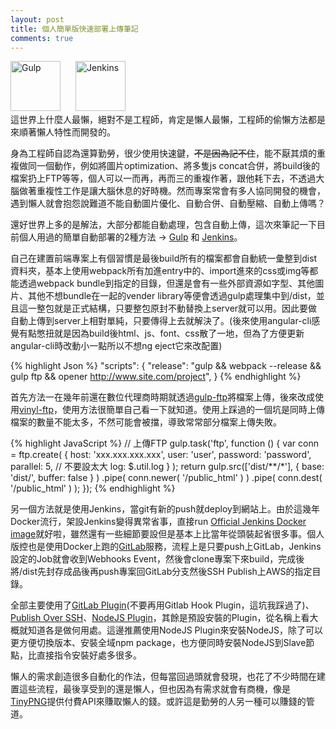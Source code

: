 ```yaml
---
layout: post
title: 個人簡單版快速部署上傳筆記
comments: true
---
```



<img src="https://raw.githubusercontent.com/gulpjs/artwork/master/gulp-2x.png" alt="Gulp" height="80" style="margin-right: 20px;">
<img src="https://wiki.eclipse.org/images/d/d8/Jenkins_logo.png" alt="Jenkins" height="80">
<br>
這世界上什麼人最懶，絕對不是工程師，肯定是懶人最懶，工程師的偷懶方法都是來順著懶人特性而開發的。

身為工程師自認為還算勤勞，很少使用快速鍵，~~不是因為記不住~~，能不厭其煩的重複做同一個動作，例如將圖片optimization、將多隻js concat合併，將build後的檔案扔上FTP等等，個人可以一而再，再而三的重複作著，跟他耗下去，不透過大腦做著重複性工作是讓大腦休息的好時機。然而專案常會有多人協同開發的機會，遇到懶人就會抱怨說難道不能自動圖片優化、自動合併、自動壓縮、自動上傳嗎？

還好世界上多的是解法，大部分都能自動處理，包含自動上傳，這次來筆記一下目前個人用過的簡單自動部署的2種方法 -> <a href="http://gulpjs.com/" target="_blank">Gulp</a> 和 <a href="https://jenkins.io/" target="_blank">Jenkins</a>。

自己在建置前端專案上有個習慣是最後build所有的檔案都會自動統一彙整到dist資料夾，基本上使用webpack所有加進entry中的、import進來的css或img等都能透過webpack bundle到指定的目錄，但還是會有一些外部資源如字型、其他圖片、其他不想bundle在一起的vender library等便會透過gulp處理集中到/dist，並且這一整包就是正式結構，只要整包原封不動替換上server就可以用。因此要做自動上傳到server上相對單純，只要傳得上去就解決了。(後來使用angular-cli感覺有點憋扭就是因為build後html、js、font、css散了一地，但為了方便更新angular-cli時改動小一點所以不想ng eject它來改配置)

{% highlight Json %}
  "scripts": {
    "release": "gulp && webpack --release && gulp ftp && opener http://www.site.com/project",
  }
{% endhighlight %}

首先方法一在幾年前還在數位代理商時期就透過<a href="https://github.com/sindresorhus/gulp-ftp" target="_blank">gulp-ftp</a>將檔案上傳，後來改成使用<a href="https://github.com/morris/vinyl-ftp" target="_blank">vinyl-ftp</a>，使用方法很簡單自己看一下就知道。使用上踩過的一個坑是同時上傳檔案的數量不能太多，不然可能會被擋，導致常常部分檔案上傳失敗。

{% highlight JavaScript %}
// 上傳FTP
gulp.task('ftp', function () {
  var conn = ftp.create( {
    host:     'xxx.xxx.xxx.xxx',
    user:     'user',
    password: 'password',
    parallel: 5,  // 不要設太大
    log:      $.util.log
  } );
  return gulp.src(['dist/**/*'], { base: 'dist/', buffer: false } )
    .pipe( conn.newer( '/public_html' ) )
    .pipe( conn.dest( '/public_html' ) );
});
{% endhighlight %}

另一個方法就是使用Jenkins，當git有新的push就deploy到網站上。由於這幾年Docker流行，架設Jenkins變得異常省事，直接run <a href="https://hub.docker.com/_/jenkins/" target="_blank">Official Jenkins Docker image</a>就好啦，雖然還有一些細節要設但是基本上比當年從頭裝起省很多事。個人版控也是使用Docker上跑的<a href="https://hub.docker.com/r/gitlab/gitlab-ce/" target="_blank">GitLab</a>服務，流程上是只要push上GitLab，Jenkins設定的Job就會收到Webhooks Event，然後會clone專案下來build，完成後將/dist先封存成品後再push專案回GitLab分支然後SSH Publish上AWS的指定目錄。

全部主要使用了<a href="https://wiki.jenkins-ci.org/display/JENKINS/GitLab+Plugin" target="_blank">GitLab Plugin</a>(不要再用Gitlab Hook Plugin，這坑我踩過了)、<a href="https://wiki.jenkins.io/display/JENKINS/Publish+Over+SSH+Plugin" target="_blank">Publish Over SSH</a>、<a href="https://wiki.jenkins.io/display/JENKINS/NodeJS+Plugin" target="_blank">NodeJS Plugin</a>，其餘是預設安裝的Plugin，從名稱上看大概就知道各是做何用處。這邊推薦使用NodeJS Plugin來安裝NodeJS，除了可以更方便切換版本、安裝全域npm package，也方便同時安裝NodeJS到Slave節點，比直接指令安裝好處多很多。

懶人的需求創造很多自動化的作法，但每當回過頭就會發現，也花了不少時間在建置這些流程，最後享受到的還是懶人，但也因為有需求就會有商機，像是<a href="https://tinypng.com/developers/reference/nodejs" target="_blank">TinyPNG</a>提供付費API來賺取懶人的錢。或許這是勤勞的人另一種可以賺錢的管道。